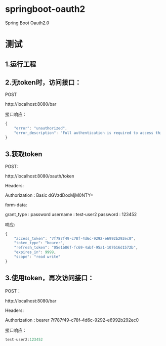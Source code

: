 # springboot-oauth2

Spring Boot Oauth2.0

# 测试

## 1.运行工程

## 2.无token时，访问接口：

POST 

http://localhost:8080/bar 

接口响应：

```javascript
{
    "error": "unauthorized",
    "error_description": "Full authentication is required to access this resource"
}
```

## 3.获取token

POST:

http://localhost:8080/oauth/token

Headers:

Authorization : Basic dGVzdDoxMjM0NTY=

form-data:

grant_type : password
username : test-user2
password : 123452

响应:

```javascript
{
    "access_token": "7f787f49-c78f-4d6c-9292-e6992b292ec0",
    "token_type": "bearer",
    "refresh_token": "05e1b86f-fc69-4abf-95a1-107616d1572b",
    "expires_in": 9999,
    "scope": "read write"
}
```

## 3.使用token，再次访问接口：

POST：

http://localhost:8080/bar 

Headers:

Authorization : bearer 7f787f49-c78f-4d6c-9292-e6992b292ec0

接口响应：

```javascript
test-user2:123452
```